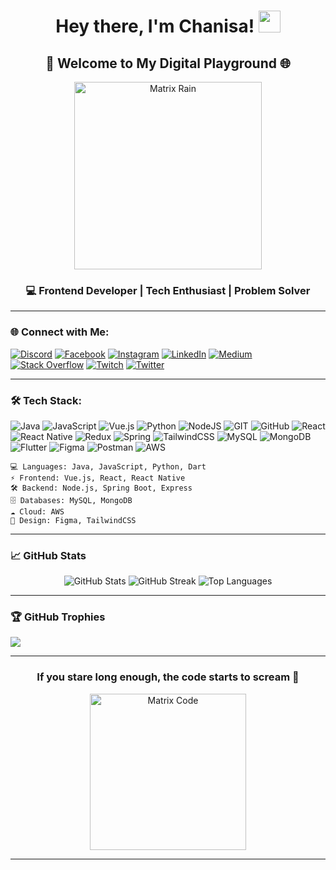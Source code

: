 <h1 align="center">Hey there, I'm Chanisa! <img src="https://media.giphy.com/media/xUPGcjk1XAdHqHooI8/giphy.gif" width="35"></h1>
<h2 align="center">🚀 Welcome to My Digital Playground 🌐</h2>
<p align="center">
  <img src="https://media3.giphy.com/media/v1.Y2lkPTc5MGI3NjExOGZ2M2oyaGhpYzZ2Z3JlcjIzMjdnbHVnd3d4MXZwbmQzMXB2N2NkNCZlcD12MV9pbnRlcm5hbF9naWZfYnlfaWQmY3Q9Zw/sULKEgDMX8LcI/giphy.gif" width="300" alt="Matrix Rain"/>
</p>
<h3 align="center">💻 Frontend Developer | Tech Enthusiast | Problem Solver</h3>

---

### 🌐 Connect with Me:

[![Discord](https://img.shields.io/badge/Discord-%237289DA.svg?logo=discord&logoColor=white)](https://discord.gg/chanibuoy) [![Facebook](https://img.shields.io/badge/Facebook-%231877F2.svg?logo=Facebook&logoColor=white)](https://facebook.com/chanisajayawardhana/) [![Instagram](https://img.shields.io/badge/Instagram-%23E4405F.svg?logo=Instagram&logoColor=white)](https://instagram.com/cha_ni__________gah___/) [![LinkedIn](https://img.shields.io/badge/LinkedIn-%230077B5.svg?logo=linkedin&logoColor=white)](https://linkedin.com/in/chanisa-jayawardhana/) [![Medium](https://img.shields.io/badge/Medium-12100E?logo=medium&logoColor=white)](https://medium.com/@@sadin.chanisa8) [![Stack Overflow](https://img.shields.io/badge/-Stackoverflow-FE7A16?logo=stack-overflow&logoColor=white)](https://stackoverflow.com/users/5413458) [![Twitch](https://img.shields.io/badge/Twitch-%239146FF.svg?logo=Twitch&logoColor=white)](https://twitch.tv/chani_twitch) [![Twitter](https://img.shields.io/badge/Twitter-%231DA1F2.svg?logo=Twitter&logoColor=white)](https://twitter.com/chanisasadin)

---

### 🛠️ Tech Stack:

![Java](https://img.shields.io/badge/java-%23ED8B00.svg?style=plastic&logo=java&logoColor=white) ![JavaScript](https://img.shields.io/badge/javascript-%23323330.svg?style=plastic&logo=javascript&logoColor=%23F7DF1E) ![Vue.js](https://img.shields.io/badge/vuejs-%2335495e.svg?style=plastic&logo=vuedotjs&logoColor=%234FC08D) ![Python](https://img.shields.io/badge/python-3670A0?style=plastic&logo=python&logoColor=ffdd54) ![NodeJS](https://img.shields.io/badge/node.js-6DA55F?style=plastic&logo=node.js&logoColor=white) ![GIT](https://img.shields.io/badge/Git-fc6d26?style=plastic&logo=git&logoColor=white) ![GitHub](https://img.shields.io/badge/GitHub-%23121011.svg?style=plastic&logo=github&logoColor=white) ![React](https://img.shields.io/badge/react-%2320232a.svg?style=plastic&logo=react&logoColor=%2361DAFB) ![React Native](https://img.shields.io/badge/react_native-%2320232a.svg?style=plastic&logo=react&logoColor=%2361DAFB) ![Redux](https://img.shields.io/badge/redux-%23593d88.svg?style=plastic&logo=redux&logoColor=white) ![Spring](https://img.shields.io/badge/spring-%236DB33F.svg?style=plastic&logo=spring&logoColor=white) ![TailwindCSS](https://img.shields.io/badge/tailwindcss-%2338B2AC.svg?style=plastic&logo=tailwind-css&logoColor=white) ![MySQL](https://img.shields.io/badge/mysql-%2300f.svg?style=plastic&logo=mysql&logoColor=white) ![MongoDB](https://img.shields.io/badge/MongoDB-%234ea94b.svg?style=plastic&logo=mongodb&logoColor=white) ![Flutter](https://img.shields.io/badge/Flutter-%2302569B.svg?style=plastic&logo=Flutter&logoColor=white) ![Figma](https://img.shields.io/badge/figma-%23F24E1E.svg?style=plastic&logo=figma&logoColor=white) ![Postman](https://img.shields.io/badge/Postman-FF6C37?style=plastic&logo=postman&logoColor=white) ![AWS](https://img.shields.io/badge/AWS-%23FF9900.svg?style=plastic&logo=amazon-aws&logoColor=white)

```
💻 Languages: Java, JavaScript, Python, Dart
⚡ Frontend: Vue.js, React, React Native
🛠️ Backend: Node.js, Spring Boot, Express
🗄️ Databases: MySQL, MongoDB
☁️ Cloud: AWS
🎨 Design: Figma, TailwindCSS
```

---

### 📈 GitHub Stats

<p align="center">
  <img src="https://github-readme-stats.vercel.app/api?username=chanisagithub&hide_border=true&show_icons=true&include_all_commits=true&count_private=true&bg_color=000000&title_color=00FF00&text_color=ffffff&icon_color=00FF00" alt="GitHub Stats"/>
  <img src="https://github-readme-streak-stats.herokuapp.com?user=chanisagithub&hide_border=true&background=000000&ring=00FF00&fire=00FF00&currStreakLabel=ffffff&currStreakNum=00FF00&sideNums=ffffff&sideLabels=00FF00&dates=ffffff" alt="GitHub Streak"/>
  <img src="https://github-readme-stats.vercel.app/api/top-langs/?username=chanisagithub&hide_border=true&layout=compact&bg_color=000000&title_color=00FF00&text_color=ffffff" alt="Top Languages"/>
</p>

---

### 🏆 GitHub Trophies

![](https://github-profile-trophy.vercel.app/?username=chanisagithub&theme=darkhub&no-frame=true&no-bg=true&margin-w=5)

---

<h3 align="center">If you stare long enough, the code starts to scream 🤯</h3>
<p align="center">
  <img src="https://media0.giphy.com/media/v1.Y2lkPTc5MGI3NjExNjhpaWxudHJoMHMzdTVxdGJ2Ymx6ZWh3NHk1b3NiY2ltanA3cXBuMyZlcD12MV9pbnRlcm5hbF9naWZfYnlfaWQmY3Q9Zw/3o85xHlfB134kYyf8A/giphy.gif" width="250" alt="Matrix Code"/>
</p>

---

